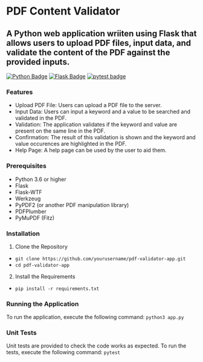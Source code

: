 # PDF Content Validator

## A Python web application wriiten using Flask that allows users to upload PDF files, input data, and validate the content of the PDF against the provided inputs.

[![Python Badge](https://img.shields.io/badge/Python-3.6-blue?style=for-the-badge&logo=python&logoColor=blue)](https://www.python.org/)
[![Flask Badge](https://img.shields.io/badge/Flask-2.1.1-blue?style=for-the-badge&logo=flask&logoColor=white)](https://flask.palletsprojects.com/)
[![pytest badge](https://img.shields.io/badge/pytest-white?style=for-the-badge&logo=pytest)](https://docs.pytest.org/en/latest/)


### Features
- Upload PDF File: Users can upload a PDF file to the server.
- Input Data: Users can input a keyword and a value to be searched and validated in the PDF.
- Validation: The application validates if the keyword and value are present on the same line in the PDF.
- Confirmation: The result of this validation is shown and the keyword and value occurences are highlighted in the PDF.
- Help Page: A help page can be used by the user to aid them.


### Prerequisites
- Python 3.6 or higher
- Flask
- Flask-WTF
- Werkzeug
- PyPDF2 (or another PDF manipulation library)
- PDFPlumber
- PyMuPDF (Fitz)

### Installation
1. Clone the Repository
- `git clone https://github.com/yourusername/pdf-validator-app.git`
- `cd pdf-validator-app`

2. Install the Requirements
- `pip install -r requirements.txt`

### Running the Application
To run the application, execute the following command:
`python3 app.py`

### Unit Tests
Unit tests are provided to check the code works as expected. To run the tests, execute the following command:
`pytest`
